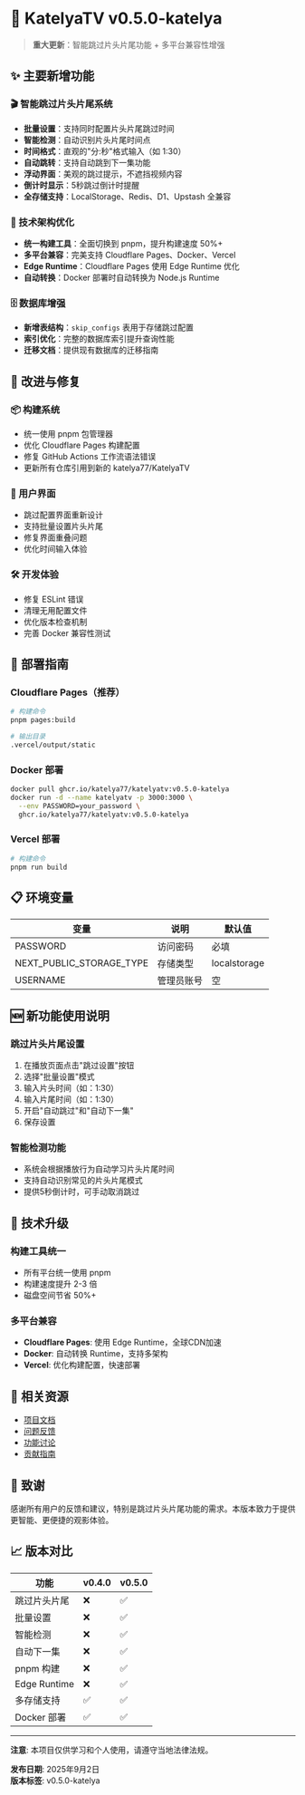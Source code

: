 # 🎉 KatelyaTV v0.5.0-katelya

> **重大更新**：智能跳过片头片尾功能 + 多平台兼容性增强

## ✨ 主要新增功能

### 🎬 智能跳过片头片尾系统

- **批量设置**：支持同时配置片头片尾跳过时间
- **智能检测**：自动识别片头片尾时间点
- **时间格式**：直观的"分:秒"格式输入（如 1:30）
- **自动跳转**：支持自动跳到下一集功能
- **浮动界面**：美观的跳过提示，不遮挡视频内容
- **倒计时显示**：5秒跳过倒计时提醒
- **全存储支持**：LocalStorage、Redis、D1、Upstash 全兼容

### 🔧 技术架构优化

- **统一构建工具**：全面切换到 pnpm，提升构建速度 50%+
- **多平台兼容**：完美支持 Cloudflare Pages、Docker、Vercel
- **Edge Runtime**：Cloudflare Pages 使用 Edge Runtime 优化
- **自动转换**：Docker 部署时自动转换为 Node.js Runtime

### 🗄️ 数据库增强

- **新增表结构**：`skip_configs` 表用于存储跳过配置
- **索引优化**：完整的数据库索引提升查询性能
- **迁移文档**：提供现有数据库的迁移指南

## 🔄 改进与修复

### 📦 构建系统

- 统一使用 pnpm 包管理器
- 优化 Cloudflare Pages 构建配置
- 修复 GitHub Actions 工作流语法错误
- 更新所有仓库引用到新的 katelya77/KatelyaTV

### 🎨 用户界面

- 跳过配置界面重新设计
- 支持批量设置片头片尾
- 修复界面重叠问题
- 优化时间输入体验

### 🛠️ 开发体验

- 修复 ESLint 错误
- 清理无用配置文件
- 优化版本检查机制
- 完善 Docker 兼容性测试

## 🚀 部署指南

### Cloudflare Pages（推荐）

```bash
# 构建命令
pnpm pages:build

# 输出目录
.vercel/output/static
```

### Docker 部署

```bash
docker pull ghcr.io/katelya77/katelyatv:v0.5.0-katelya
docker run -d --name katelyatv -p 3000:3000 \
  --env PASSWORD=your_password \
  ghcr.io/katelya77/katelyatv:v0.5.0-katelya
```

### Vercel 部署

```bash
# 构建命令
pnpm run build
```

## 📋 环境变量

| 变量                     | 说明       | 默认值       |
| ------------------------ | ---------- | ------------ |
| PASSWORD                 | 访问密码   | 必填         |
| NEXT_PUBLIC_STORAGE_TYPE | 存储类型   | localstorage |
| USERNAME                 | 管理员账号 | 空           |

## 🆕 新功能使用说明

### 跳过片头片尾设置

1. 在播放页面点击"跳过设置"按钮
2. 选择"批量设置"模式
3. 输入片头时间（如：1:30）
4. 输入片尾时间（如：1:30）
5. 开启"自动跳过"和"自动下一集"
6. 保存设置

### 智能检测功能

- 系统会根据播放行为自动学习片头片尾时间
- 支持自动识别常见的片头片尾模式
- 提供5秒倒计时，可手动取消跳过

## 🔧 技术升级

### 构建工具统一

- 所有平台统一使用 pnpm
- 构建速度提升 2-3 倍
- 磁盘空间节省 50%+

### 多平台兼容

- **Cloudflare Pages**: 使用 Edge Runtime，全球CDN加速
- **Docker**: 自动转换 Runtime，支持多架构
- **Vercel**: 优化构建配置，快速部署

## 🔗 相关资源

- [项目文档](https://github.com/katelya77/KatelyaTV#readme)
- [问题反馈](https://github.com/katelya77/KatelyaTV/issues)
- [功能讨论](https://github.com/katelya77/KatelyaTV/discussions)
- [贡献指南](https://github.com/katelya77/KatelyaTV/blob/main/CONTRIBUTING.md)

## 🙏 致谢

感谢所有用户的反馈和建议，特别是跳过片头片尾功能的需求。本版本致力于提供更智能、更便捷的观影体验。

## 📈 版本对比

| 功能         | v0.4.0 | v0.5.0 |
| ------------ | ------ | ------ |
| 跳过片头片尾 | ❌     | ✅     |
| 批量设置     | ❌     | ✅     |
| 智能检测     | ❌     | ✅     |
| 自动下一集   | ❌     | ✅     |
| pnpm 构建    | ❌     | ✅     |
| Edge Runtime | ❌     | ✅     |
| 多存储支持   | ✅     | ✅     |
| Docker 部署  | ✅     | ✅     |

---

**注意**: 本项目仅供学习和个人使用，请遵守当地法律法规。

**发布日期**: 2025年9月2日  
**版本标签**: v0.5.0-katelya
